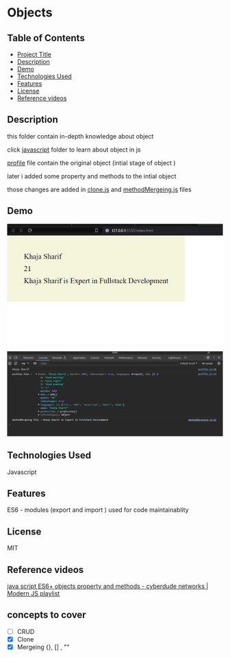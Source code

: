 # Objects

## Table of Contents

- [Project Title](#project-title)
- [Description](#description)
- [Demo](#demo)
- [Technologies Used](#technologies-used)
- [Features](#features)
- [License](#license)
- [Reference videos](#reference-videos)

## Description

this folder contain in-depth knowledge about object

click [javascript](./javascripts/) folder to learn about object in js

[profile](./javascripts/profile.js) file contain the original object (intial stage of object )

later i added some property and methods to the intial object

those changes are added in [clone.js](./javascripts/clone.js) and [methodMergeing.js](./javascripts/methodMergeing.js) files

## Demo

![html output](./images/object-values-in-innerHTML.png)

![log output](./images/log.png)

## Technologies Used

Javascript

## Features

ES6 - modules (export and import ) used for code maintainablity

## License

MIT

## Reference videos

[ java script ES6+ objects property and methods - cyberdude networks | Modern JS playlist](https://youtu.be/-IWA5e9CNis?si=0I5Awep_B8HA3WuS)

## concepts to cover

- [ ] CRUD
- [x] Clone
- [x] Mergeing {}, [] , ""
